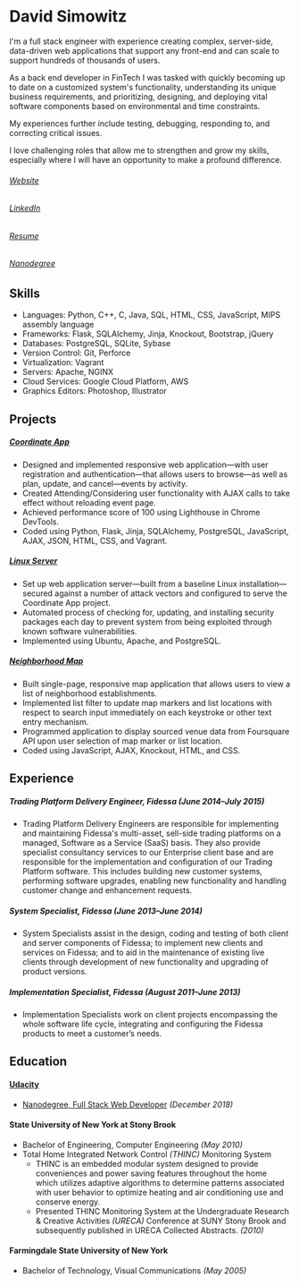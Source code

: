 David Simowitz
==============

I'm a full stack engineer with experience creating complex, server-side, data-driven web applications that support any front-end and can scale to support hundreds of thousands of users.

As a back end developer in FinTech I was tasked with quickly becoming up to date on a customized system's functionality, understanding its unique business requirements, and prioritizing, designing, and deploying vital software components based on environmental and time constraints.

My experiences further include testing, debugging, responding to, and correcting critical issues.

I love challenging roles that allow me to strengthen and grow my skills, especially where I will have an opportunity to make a profound difference.


###### [Website](http://www.davidsimowitz.com)
###### [LinkedIn](https://www.linkedin.com/in/davidsimowitz)
###### [Resume](https://github.com/davidsimowitz/about-me/blob/master/david_simowitz_resume.pdf)
###### [Nanodegree](https://github.com/davidsimowitz/about-me/blob/master/david_simowitz_nanodegree.pdf)


Skills
------
- Languages: Python, C++, C, Java, SQL, HTML, CSS, JavaScript, MIPS assembly language
- Frameworks: Flask, SQLAlchemy, Jinja, Knockout, Bootstrap, jQuery
- Databases: PostgreSQL, SQLite, Sybase
- Version Control: Git, Perforce
- Virtualization: Vagrant
- Servers: Apache, NGINX
- Cloud Services: Google Cloud Platform, AWS
- Graphics Editors: Photoshop, Illustrator


Projects
--------
##### [Coordinate App](http://itemcatalog.com.35.168.251.43.xip.io/)
- Designed and implemented responsive web application—with user registration and authentication—that allows users to browse—as well as plan, update, and cancel—events by activity.
- Created Attending/Considering user functionality with AJAX calls to take effect without reloading event page.
- Achieved performance score of 100 using Lighthouse in Chrome DevTools.
- Coded using Python, Flask, Jinja, SQLAlchemy, PostgreSQL, JavaScript, AJAX, JSON, HTML, CSS, and Vagrant.


##### [Linux Server](http://itemcatalog.com.35.168.251.43.xip.io/)
- Set up web application server—built from a baseline Linux installation—secured against a number of attack vectors and configured to serve the Coordinate App project.
- Automated process of checking for, updating, and installing security packages each day to prevent system from being exploited through known software vulnerabilities.
- Implemented using Ubuntu, Apache, and PostgreSQL.


##### [Neighborhood Map](http://www.davidsimowitz.com/neighborhood-map/index.html)
- Built single-page, responsive map application that allows users to view a list of neighborhood establishments.
- Implemented list filter to update map markers and list locations with respect to search input immediately on each keystroke or other text entry mechanism.
- Programmed application to display sourced venue data from Foursquare API upon user selection of map marker or list location.
- Coded using JavaScript, AJAX, Knockout, HTML, and CSS.


Experience
----------
##### Trading Platform Delivery Engineer, Fidessa _(June 2014–July 2015)_
  - Trading Platform Delivery Engineers are responsible for implementing and maintaining Fidessa's multi-asset, sell-side trading platforms on a managed, Software as a Service (SaaS) basis. They also provide specialist consultancy services to our Enterprise client base and are responsible for the implementation and configuration of our Trading Platform software. This includes building new customer systems, performing software upgrades, enabling new functionality and handling customer change and enhancement requests.


##### System Specialist, Fidessa _(June 2013–June 2014)_
  - System Specialists assist in the design, coding and testing of both client and server components of Fidessa; to implement new clients and services on Fidessa; and to aid in the maintenance of existing live clients through development of new functionality and upgrading of product versions.


##### Implementation Specialist, Fidessa _(August 2011–June 2013)_
  - Implementation Specialists work on client projects encompassing the whole software life cycle, integrating and configuring the Fidessa products to meet a customer’s needs.


Education
---------
#### [Udacity](https://www.udacity.com/)
- [Nanodegree, Full Stack Web Developer](https://confirm.udacity.com/LG45ARTJ) _(December 2018)_


#### State University of New York at Stony Brook
- Bachelor of Engineering, Computer Engineering _(May 2010)_
- Total Home Integrated Network Control _(THINC)_ Monitoring System
     - THINC is an embedded modular system designed to provide conveniences and power saving features throughout the home which utilizes adaptive algorithms to determine patterns associated with user behavior to optimize heating and air conditioning use and conserve energy.
     - Presented THINC Monitoring System at the Undergraduate Research & Creative Activities _(URECA)_ Conference at SUNY Stony Brook and subsequently published in URECA Collected Abstracts. _(2010)_


#### Farmingdale State University of New York
- Bachelor of Technology, Visual Communications _(May 2005)_
